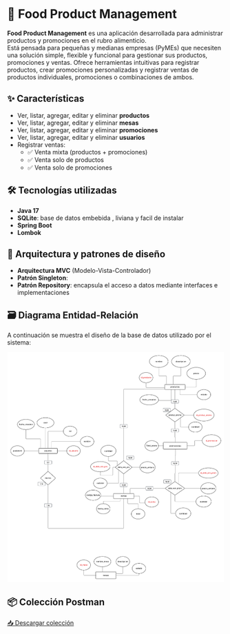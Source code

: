 # 🥘 Food Product Management


**Food Product Management** es una aplicación desarrollada para administrar productos y promociones en el rubro alimenticio.  
Está pensada para pequeñas y medianas empresas (PyMEs) que necesiten una solución simple, flexible y funcional para gestionar sus productos, promociones y ventas.
Ofrece herramientas intuitivas para registrar productos, crear promociones personalizadas y registrar ventas de productos individuales, promociones o combinaciones de ambos.

## ✨ Características

- Ver, listar, agregar, editar y eliminar **productos**
- Ver, listar, agregar, editar y eliminar **mesas**
- Ver, listar, agregar, editar y eliminar **promociones**
- Ver, listar, agregar, editar y eliminar **usuarios**
- Registrar ventas:
  - ✅ Venta mixta (productos + promociones)  
  - ✅ Venta solo de productos  
  - ✅ Venta solo de promociones

## 🛠️ Tecnologías utilizadas

- **Java 17**  
- **SQLite**: base de datos embebida , liviana y facil de instalar 
- **Spring Boot**  
- **Lombok**

## 🧠 Arquitectura y patrones de diseño

- **Arquitectura MVC** (Modelo-Vista-Controlador)
- **Patrón Singleton**:
- **Patrón Repository**: encapsula el acceso a datos mediante interfaces e implementaciones

## 🗃️ Diagrama Entidad-Relación

A continuación se muestra el diseño de la base de datos utilizado por el sistema:

  ![Diagrama Entidad-Relación](./docs/img/der.png)
  
## 📦 Colección Postman


  [📥 Descargar colección](./docs/RestaSP.postman_collection.json)

<br>
<br>




